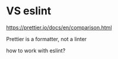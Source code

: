 # VS eslint

https://prettier.io/docs/en/comparison.html

Prettier is a formatter, not a linter

how to work with eslint?
